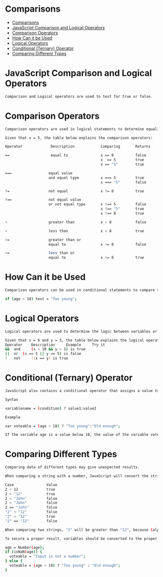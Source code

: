 # Comparisons

- [Comparisons](#comparisons)
- [JavaScript Comparison and Logical Operators](#javascript-comparison-and-logical-operators)
- [Comparison Operators](#comparison-operators)
- [How Can it be Used](#how-can-it-be-used)
- [Logical Operators](#logical-operators)
- [Conditional (Ternary) Operator](#conditional-ternary-operator)
- [Comparing Different Types](#comparing-different-types)

# JavaScript Comparison and Logical Operators

```bash
Comparison and Logical operators are used to test for true or false.
```

# Comparison Operators

```bash
Comparison operators are used in logical statements to determine equality or difference between variables or values.

Given that x = 5, the table below explains the comparison operators:

Operator 	         Description 	        Comparing     	Returns

== 	                 equal to 	            x == 8 	        false 	
                                            x  == 5 	    true 	
                                            x == "5" 	    true 

===                 equal value 
                    and equal type          x === 5 	    true 	
                                            x === "5" 	    false 

!= 	                not equal 	            x != 8 	        true

!== 	            not equal value
                    or not equal type       x !== 5 	    false 	
                                            x !== "5" 	    true 	
                                            x !== 8 	    true 	

>                   greater than 	        x > 8 	        false 	

< 	                less than 	            x < 8 	        true 	

>= 	                greater than or 
                    equal to 	            x >= 8 	        false

<= 	                less than or 
                    equal to 	            x <= 8 	        true
```

# How Can it be Used

```bash
Comparison operators can be used in conditional statements to compare values and take action depending on the result:

if (age < 18) text = "Too young";
```

# Logical Operators

```bash
Logical operators are used to determine the logic between variables or values.

Given that x = 6 and y = 3, the table below explains the logical operators:
Operator 	Description 	Example 	Try it
&& 	and 	(x < 10 && y > 1) is true 	
|| 	or 	(x == 5 || y == 5) is false 	
! 	not 	!(x == y) is true 	
```

# Conditional (Ternary) Operator

```bash
JavaScript also contains a conditional operator that assigns a value to a variable based on some condition.

Syntax

variablename = (condition) ? value1:value2 

Example

var voteable = (age < 18) ? "Too young":"Old enough";

If the variable age is a value below 18, the value of the variable voteable will be "Too young", otherwise the value of voteable will be "Old enough".
```

# Comparing Different Types

```bash
Comparing data of different types may give unexpected results.

When comparing a string with a number, JavaScript will convert the string to a number when doing the comparison. An empty string converts to 0. A non-numeric string converts to NaN which is always false.

Case               Value
2 < 12             true
2 < "12"           true
2 < "John" 	       false 	
2 > "John" 	       false 	
2 == "John" 	   false 	
"2" < "12" 	       false 	
"2" > "12"         true 	
"2" == "12" 	   false 	

When comparing two strings, "2" will be greater than "12", because (alphabetically) 1 is less than 2.

To secure a proper result, variables should be converted to the proper type before comparison:

age = Number(age);
if (isNaN(age)) {
  voteable = "Input is not a number";
} else {
  voteable = (age < 18) ? "Too young" : "Old enough";
}
```